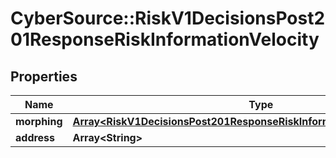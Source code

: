 # CyberSource::RiskV1DecisionsPost201ResponseRiskInformationVelocity

## Properties
Name | Type | Description | Notes
------------ | ------------- | ------------- | -------------
**morphing** | [**Array&lt;RiskV1DecisionsPost201ResponseRiskInformationVelocityMorphing&gt;**](RiskV1DecisionsPost201ResponseRiskInformationVelocityMorphing.md) |  | [optional] 
**address** | **Array&lt;String&gt;** |  | [optional] 


